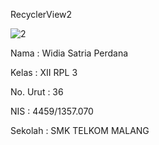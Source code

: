 <f1> RecyclerView2 </f1>


![2](https://cloud.githubusercontent.com/assets/22868174/20648983/5f879c5c-b4e7-11e6-9ab9-2e1474681b93.png)




Nama : Widia Satria Perdana

Kelas : XII RPL 3

No. Urut : 36

NIS : 4459/1357.070

Sekolah : SMK TELKOM MALANG
